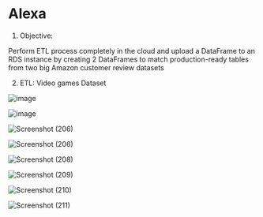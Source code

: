 # Alexa

1. Objective:

Perform ETL process completely in the cloud and upload a DataFrame to an RDS instance by creating 2 DataFrames to match production-ready tables from two big Amazon customer review datasets

2. ETL: Video games Dataset


![image](https://user-images.githubusercontent.com/100891182/186228360-937e1258-bd8d-4bf1-997e-8c282f07d7d6.png)


![image](https://user-images.githubusercontent.com/100891182/186228441-1bc14c55-76bc-4ef9-b59f-29995e67ba28.png)


![Screenshot (206)](https://user-images.githubusercontent.com/100891182/186228556-3ac20730-19bd-4658-bba9-6341dbbee68c.png)



![Screenshot (206)](https://user-images.githubusercontent.com/100891182/186228583-bce357da-182c-460c-828c-c321891d8815.png)


![Screenshot (208)](https://user-images.githubusercontent.com/100891182/186228595-232387cf-c75c-4425-b617-d6d2f399ae34.png)


![Screenshot (209)](https://user-images.githubusercontent.com/100891182/186228613-91d0616f-5136-42b1-b9f3-6e532ad1226d.png)


![Screenshot (210)](https://user-images.githubusercontent.com/100891182/186228625-c3d7c3ec-556d-4a61-a247-c0f2067600de.png)


![Screenshot (211)](https://user-images.githubusercontent.com/100891182/186228637-ca2550dd-1800-4055-b572-a7697f33638d.png)

